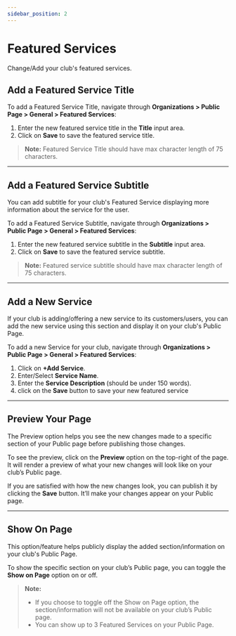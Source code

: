 ```yaml
---
sidebar_position: 2
---
```


# Featured Services

Change/Add your club's featured services.

## Add a Featured Service Title

To add a Featured Service Title, navigate through **Organizations > Public Page > General > Featured Services**:

1. Enter the new featured service title  in the **Title** input area.
2. Click on **Save** to save the featured service title.

> **Note:**
> Featured Service Title should have max character length of 75 characters.

<!-- > ![Editing Pre-existing Plan Title](./img\featured-plan-title.png) -->

---

## Add a Featured Service Subtitle

You can add subtitle for your club's Featured Service displaying more information about the service for the user.

To add a Featured Service Subtitle, navigate through **Organizations > Public Page > General > Featured Services**:

1. Enter the new featured service subtitle in the **Subtitle** input area.
2. Click on **Save** to save the featured service subtitle.

> **Note:**
> Featured service subtitle should have max character length of 75 characters.

<!-- > ![Editing Pre-existing Plan Title](./img\featured-plan-title.png) -->

---

## Add a New Service

If your club is adding/offering a new service to its customers/users, you can add the new service using this section and display it on your club's Public Page.

To add a new Service for your club, navigate through **Organizations > Public Page > General > Featured Services**:

1. Click on **+Add Service**.
2. Enter/Select **Service Name**.
3. Enter the **Service Description** (should be under 150 words).
4. click on the **Save** button to save your new featured service

<!-- > ![Editing Pre-existing Plan Title](./img\featured-plan-title.png) -->

---

## Preview Your Page

The Preview option helps you see the new changes made to a specific section of your Public page before publishing those changes.

To see the preview, click on the **Preview** option on the top-right of the page.
It will render a preview of what your new changes will look like on your club’s Public page.

If you are satisfied with how the new changes look, you can publish it by clicking the **Save** button. It’ll make your changes appear on your Public page.

---

## Show On Page

This option/feature helps publicly display the added section/information on your club's Public Page.

To show the specific section on your club’s Public page, you can toggle the **Show on Page** option on or off.

> **Note:**
> - If you choose to toggle off the Show on Page option, the section/information will not be available on your club’s Public page.<br/>
> - You can show up to 3 Featured Services on your Public Page.